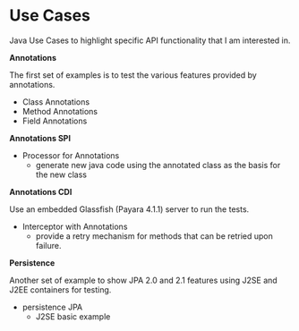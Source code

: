 Use Cases
=========

Java Use Cases to highlight specific API functionality that I am interested in.   


**Annotations**

The first set of examples is to test the various features provided by annotations.  

* Class Annotations
* Method Annotations
* Field Annotations

**Annotations SPI**

* Processor for Annotations
    - generate new java code using the annotated class as the basis for the new class

**Annotations CDI**

Use an embedded Glassfish (Payara 4.1.1) server to run the tests.

* Interceptor with Annotations
    - provide a retry mechanism for methods that can be retried upon failure.

**Persistence**

Another set of example to show JPA 2.0 and 2.1 features using J2SE and J2EE containers
for testing.

* persistence JPA 
    - J2SE basic example 

